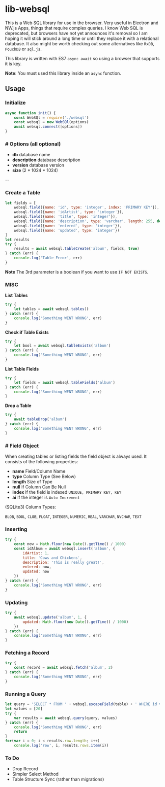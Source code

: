 # lib-websql

This is a Web SQL library for use in the browser. Very useful in Electron and NW.js Apps, things that require complex queries. I know Web SQL is deprecated, but browsers have not yet announces it's removal so I am hoping it will stick around a long time or until they replace it with a relational database. It  also might be worth checking out some alternatives like `RxDB`, `PouchDB` or `sql.js`.

This library is written with ES7 `async await` so using a browser that supports it is key.

**Note:** You must used this library inside an `async` function.

## Usage

### Initialize

```javascript
async function init() {
	const WebSQl = require('./websql')
	const websql = new WebSQl(options)
	await websql.connect([options])
}
```
### # Options (all optional)

* **db** database name
* **description** database description
* **version** database version
* **size** (2 * 1024 * 1024)

--

### Create a Table

```javascript
let fields = [
	websql.field({name: 'id', type: 'integer', index: 'PRIMARY KEY'}),
	websql.field({name: 'idArtist', type: 'integer'}),
	websql.field({name: 'title', type: 'integer'}),
	websql.field({name: 'description', type: 'varchar', length: 255, default: ''}),
	websql.field({name: 'entered', type: 'integer'}),
	websql.field({name: 'updated', type: 'integer'})
]
let results
try {
	results = await websql.tableCreate('album', fields, true)
} catch (err) {
	console.log('Table Error', err)
}
```
**Note** The 3rd parameter is a boolean if you want to use `IF NOT EXISTS`.

### MISC

**List Tables**

```javascript
try {
	let tables = await websql.tables()
} catch (err) {
	console.log('Something WENT WRONG', err)
}
```

**Check if Table Exists**

```javascript
try {
	let bool = await websql.tableExists('album')
} catch (err) {
	console.log('Something WENT WRONG', err)
}
```

**List Table Fields**

```javascript
try {
	let fields = await websql.tableFields('album')
} catch (err) {
	console.log('Something WENT WRONG', err)
}
```

**Drop a Table**

```javascript
try {
	await tableDrop('album')
} catch (err) {
	console.log('Something WENT WRONG', err)
}
```

### # Field Object

When creating tables or listing fields the field object is always used. It consists of the following properties:

* **name** Field/Column Name
* **type** Column Type (See Below)
* **length** Size of Type
* **null** If Column Can Be Null
* **index** If the field is indexed `UNIQUE, PRIMARY KEY, KEY`
* **ai** If the integer is `Auto Increment`

(SQLite3) Column Types:

`BLOB`, `BOOL`, `CLOB`, `FLOAT`, `INTEGER`, `NUMERIC`, `REAL`, `VARCHAR`, `NVCHAR`, `TEXT`

### Inserting

```javascript
try {
	const now = Math.floor(new Date().getTime() / 1000)
	const idAlbum = await websql.insert('album', {
		idArtist: 1,
		title: 'Cows and Chickens',
		description: 'This is really great!',
		entered: now,
		updated: now
	})
} catch (err) {
	console.log('Something WENT WRONG', err)
}
```

### Updating

```javascript
try {
	await websql.update('album', 1, {
		updated: Math.floor(new Date().getTime() / 1000)
	})
} catch (err) {
	console.log('Something WENT WRONG', err)
}
```

### Fetching a Record

```javascript
try {
	const record = await websql.fetch('album', 2)
} catch (err) {
	console.log('Something WENT WRONG', err)
}
```

### Running a Query

```javascript
let query = 'SELECT * FROM ' + websql.escapeField(table) + ' WHERE id > ?'
let values = [20]
try {
	var results = await websql.query(query, values)
} catch (err) {
	console.log('Something WENT WRONG', err)
	return
}
for(var i = 0; i < results.row.length; i++)
	console.log('row', i, results.rows.item(i))
```

### To Do

* Drop Record
* Simpler Select Method
* Table Structure Sync (rather than migrations)
